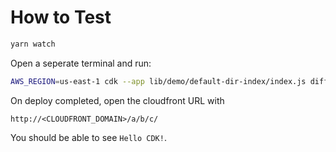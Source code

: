 # How to Test

```sh
yarn watch
```
Open a seperate terminal and run:

```sh
AWS_REGION=us-east-1 cdk --app lib/demo/default-dir-index/index.js diff
```

On deploy completed, open the cloudfront URL with


```
http://<CLOUDFRONT_DOMAIN>/a/b/c/
```

You should be able to see `Hello CDK!`.
